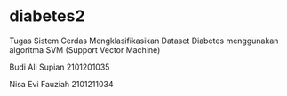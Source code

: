 # diabetes2

Tugas Sistem Cerdas 
Mengklasifikasikan Dataset Diabetes menggunakan algoritma SVM (Support Vector Machine)

Budi Ali Supian  2101201035

Nisa Evi Fauziah 2101211034
